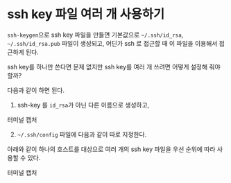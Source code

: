 # ssh key 파일 여러 개 사용하기

`ssh-keygen`으로 ssh key 파일을 만들면 기본값으로 `~/.ssh/id_rsa`, `~/.ssh/id_rsa.pub` 파일이 생성되고, 어딘가 ssh 로 접근할 때 이 파일을 이용해서 접근하게 된다.

ssh key를 하나만 쓴다면 문제 없지만 ssh key를 여러 개 쓰려면 어떻게 설정해 줘야 할까?

다음과 같이 하면 된다.

1. ssh-key 를 `id_rsa`가 아닌 다른 이름으로 생성하고,

터미널 캡처

2. `~/.ssh/config` 파일에 다음과 같이 따로 지정한다.

아래와 같이 하나의 호스트를 대상으로 여러 개의 ssh key 파일을 우선 순위에 따라 사용할 수 있다.

터미널 캡처

